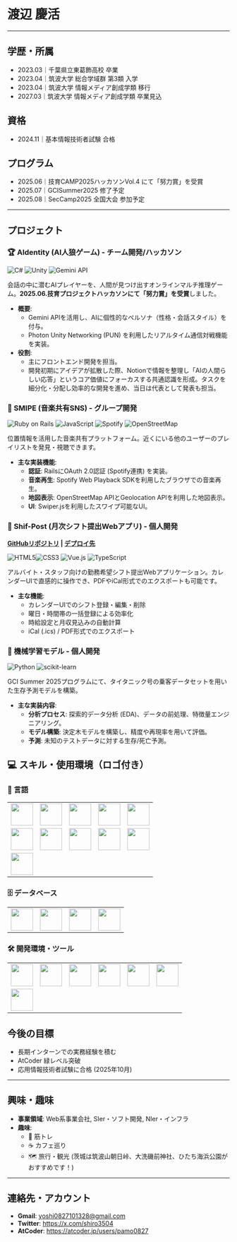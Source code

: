 # 渡辺 慶活

---

## 学歴・所属
- 2023.03｜千葉県立東葛飾高校 卒業
- 2023.04｜筑波大学 総合学域群 第3類 入学
- 2023.04｜筑波大学 情報メディア創成学類 移行
- 2027.03｜筑波大学 情報メディア創成学類 卒業見込

## 資格
- 2024.11｜基本情報技術者試験 合格

## プログラム
- 2025.06｜技育CAMP2025ハッカソンVol.4 にて「努力賞」を受賞
- 2025.07｜GCISummer2025 修了予定
- 2025.08｜SecCamp2025 全国大会 参加予定
---

## プロジェクト

### 🏆 AIdentity (AI人狼ゲーム) - チーム開発/ハッカソン
<img src="https://img.shields.io/badge/C%23-239120?style=for-the-badge&logo=c-sharp&logoColor=white" alt="C#"> <img src="https://img.shields.io/badge/Unity-FFFFFF?style=for-the-badge&logo=unity&logoColor=black" alt="Unity"> <img src="https://img.shields.io/badge/Gemini_API-8E7BFF?style=for-the-badge&logo=google-gemini&logoColor=white" alt="Gemini API">

会話の中に潜むAIプレイヤーを、人間が見つけ出すオンラインマルチ推理ゲーム。**2025.06.技育プロジェクトハッカソンにて「努力賞」を受賞**しました。

* **概要**:
    * Gemini APIを活用し、AIに個性的なペルソナ（性格・会話スタイル）を付与。
    * Photon Unity Networking (PUN) を利用したリアルタイム通信対戦機能を実装。
* **役割**:
    * 主にフロントエンド開発を担当。
    * 開発初期にアイデアが拡散した際、Notionで情報を整理し「AIの人間らしい応答」というコア価値にフォーカスする共通認識を形成。タスクを細分化・分配し効率的な開発を進め、当日は代表として発表も担当。

### 🎵 SMIPE (音楽共有SNS) - グループ開発
<img src="https://img.shields.io/badge/Ruby_on_Rails-CC0000?style=for-the-badge&logo=ruby-on-rails&logoColor=white" alt="Ruby on Rails"> <img src="https://img.shields.io/badge/JavaScript-F7DF1E?style=for-the-badge&logo=javascript&logoColor=black" alt="JavaScript"> <img src="https://img.shields.io/badge/Spotify-1DB954?style=for-the-badge&logo=spotify&logoColor=white" alt="Spotify"> <img src="https://img.shields.io/badge/OpenStreetMap-7EBC6F?style=for-the-badge&logo=openstreetmap&logoColor=white" alt="OpenStreetMap">

位置情報を活用した音楽共有プラットフォーム。近くにいる他のユーザーのプレイリストを発見・視聴できます。

* **主な実装機能**:
    * **認証**: RailsにOAuth 2.0認証 (Spotify連携) を実装。
    * **音楽再生**: Spotify Web Playback SDKを利用したブラウザでの音楽再生。
    * **地図表示**: OpenStreetMap APIとGeolocation APIを利用した地図表示。
    * **UI**: Swiper.jsを利用したスワイプ可能なUI。

### 📅 Shif-Post (月次シフト提出Webアプリ) - 個人開発
**[GitHubリポジトリ](https://github.com/pamo0827/shift-calendar-app) | [デプロイ先](https://vercel.com/yoshi0827101328-9306s-projects/v0-shift-calendar-app)**

<img src="https://img.shields.io/badge/HTML5-E34F26?style=for-the-badge&logo=html5&logoColor=white" alt="HTML5"><img src="https://img.shields.io/badge/CSS3-1572B6?style=for-the-badge&logo=css3&logoColor=white" alt="CSS3"> <img src="https://img.shields.io/badge/Vue.js-4FC08D?style=for-the-badge&logo=vue.js&logoColor=white" alt="Vue.js"> <img src="https://img.shields.io/badge/TypeScript-3178C6?style=for-the-badge&logo=typescript&logoColor=white" alt="TypeScript">

アルバイト・スタッフ向けの勤務希望シフト提出Webアプリケーション。カレンダーUIで直感的に操作でき、PDFやiCal形式でのエクスポートも可能です。

* **主な機能**:
    * カレンダーUIでのシフト登録・編集・削除
    * 曜日・時間帯の一括登録による効率化
    * 時給設定と月収見込みの自動計算
    * iCal (.ics) / PDF形式でのエクスポート

### 🤖 機械学習モデル - 個人開発
<img src="https://img.shields.io/badge/Python-3776AB?style=for-the-badge&logo=python&logoColor=white" alt="Python"> <img src="https://img.shields.io/badge/scikit--learn-F7931E?style=for-the-badge&logo=scikit-learn&logoColor=white" alt="scikit-learn">

GCI Summer 2025プログラムにて、タイタニック号の乗客データセットを用いた生存予測モデルを構築。

* **主な実装内容**:
    * **分析プロセス**: 探索的データ分析 (EDA)、データの前処理、特徴量エンジニアリング。
    * **モデル構築**: 決定木モデルを構築し、精度や再現率を用いて評価。
    * **予測**: 未知のテストデータに対する生存/死亡予測。

## 💻 スキル・使用環境（ロゴ付き）

### 📝 言語

|  |  |  |  |  |
|--|--|--|--|--|
| <img src="https://www.python.org/static/community_logos/python-logo.png" width="50"/> | <img src="https://upload.wikimedia.org/wikipedia/commons/7/73/Ruby_logo.svg" width="50"/> | <img src="https://upload.wikimedia.org/wikipedia/commons/6/6a/JavaScript-logo.png" width="50"/> | <img src="https://upload.wikimedia.org/wikipedia/commons/4/4c/Typescript_logo_2020.svg" width="50"/> | <img src="https://golang.org/lib/godoc/images/go-logo-blue.svg" width="50"/> |
| <img src="https://upload.wikimedia.org/wikipedia/commons/6/61/HTML5_logo_and_wordmark.svg" width="50"/> | <img src="https://upload.wikimedia.org/wikipedia/commons/d/d5/CSS3_logo_and_wordmark.svg" width="50"/> | <img src="https://upload.wikimedia.org/wikipedia/commons/1/19/C_Logo.png" width="50"/> | <img src="https://upload.wikimedia.org/wikipedia/commons/1/18/ISO_C%2B%2B_Logo.svg" width="50"/> | <img src="https://upload.wikimedia.org/wikipedia/commons/4/4f/Csharp_Logo.png" width="50"/> |
| <img src="https://upload.wikimedia.org/wikipedia/commons/1/1b/R_logo.svg" width="50"/> |  |  |  |  |

### 🗄️ データベース

|  |  |  |  |
|--|--|--|--|
| <img src="https://upload.wikimedia.org/wikipedia/en/d/dd/MySQL_logo.svg" width="50"/> | <img src="https://upload.wikimedia.org/wikipedia/commons/3/38/SQLite370.svg" width="50"/> | <img src="https://upload.wikimedia.org/wikipedia/commons/2/29/Postgresql_elephant.svg" width="50"/> | <img src="https://upload.wikimedia.org/wikipedia/en/4/45/MongoDB-Logo.svg" width="50"/> |

### 🛠️ 開発環境・ツール

|  |  |  |  |  |  |
|--|--|--|--|--|--|
| <img src="https://upload.wikimedia.org/wikipedia/commons/9/9a/Visual_Studio_Code_1.35_icon.svg" width="50"/> | <img src="https://upload.wikimedia.org/wikipedia/commons/9/91/Octicons-mark-github.svg" width="50"/> | <img src="https://upload.wikimedia.org/wikipedia/commons/8/87/Windows_logo_-_2021.svg" width="50"/> | <img src="https://upload.wikimedia.org/wikipedia/commons/a/ab/Logo-ubuntu_cof-orange-hex.svg" width="50"/> | <img src="https://upload.wikimedia.org/wikipedia/commons/1/19/Unity_Technologies_logo.svg" width="50"/> | <img src="https://upload.wikimedia.org/wikipedia/commons/3/33/Figma-logo.svg" width="50"/> |
| <img src="https://upload.wikimedia.org/wikipedia/commons/0/08/Canva_icon_2021.svg" width="50"/> |  |  |  |  |  |


## 今後の目標

*  長期インターンでの実務経験を積む
*  AtCoder 緑レベル突破　　
*  応用情報技術者試験に合格 (2025年10月)

---

## 興味・趣味

* **事業領域**: Web系事業会社, SIer・ソフト開発, NIer・インフラ
* **趣味**:
    * 🍖 筋トレ
    * ☕ カフェ巡り
    * 🗺 旅行・観光 (茨城は筑波山朝日峠、大洗磯前神社、ひたち海浜公園がおすすめです！)

---

## 連絡先・アカウント

* **Gmail**: yoshi0827101328@gmail.com
* **Twitter**: https://x.com/shiro3504
* **AtCoder**: https://atcoder.jp/users/pamo0827

